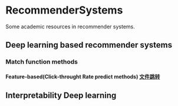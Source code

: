 # RecommenderSystems
Some academic resources in recommender systems.

## Deep learning based recommender systems
### Match function methods
#### Feature-based(Click-throught Rate predict methods) [文件跳转](https://github.com/NiuJiaJun-BUPT/RecommenderSystems/blob/master/Deep%20Learning/Matching%20Function/CTR/AA_introdcution.md)
## Interpretability Deep learning
